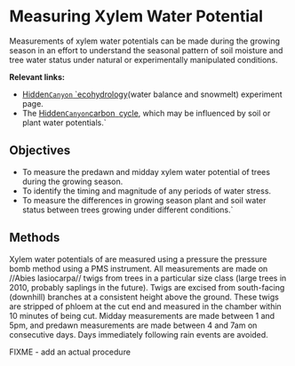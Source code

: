 # Measuring Xylem Water Potential

Measurements of xylem water potentials can be made during the growing
season in an effort to understand the seasonal pattern of soil moisture
and tree water status under natural or experimentally manipulated
conditions.

 **Relevant links:**

* [Hidden`Canyon`
`ecohydrology](hiddencanyon/hc_overview)(water balance and snowmelt) experiment page.
* The [Hidden`Canyon`carbon`
`cycle](hiddencanyon/hc_carboncycle:overview), which may be influenced by soil or plant water potentials.`

## Objectives

* To measure the predawn and midday xylem water potential of trees during the growing season.
* To identify the timing and magnitude of any periods of water stress.
* To measure the differences in growing season plant and soil water status between trees growing under different conditions.`

## Methods

Xylem water potentials of are measured using a pressure the pressure
bomb method using a PMS instrument. All measurements are made on //Abies
lasiocarpa// twigs from trees in a particular size class (large trees in
2010, probably saplings in the future). Twigs are excised from
south-facing (downhill) branches at a consistent height above the
ground. These twigs are stripped of phloem at the cut end and measured
in the chamber within 10 minutes of being cut. Midday measurements are
made between 1 and 5pm, and predawn measurements are made between 4 and
7am on consecutive days. Days immediately following rain events are
avoided.

FIXME - add an actual procedure
